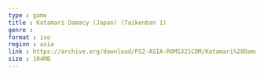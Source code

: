 ```yaml
---
type : game
title : Katamari Damacy (Japan) (Taikenban 1)
genre : 
format : iso
region : asia
link : https://archive.org/download/PS2-ASIA-ROMS321COM/Katamari%20Damacy%20%28Japan%29%20%28Taikenban%201%29.7z
size : 104MB
---
```


